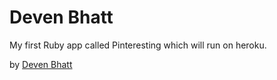 # Deven Bhatt

My first Ruby app called Pinteresting which will run on heroku.

by [Deven Bhatt](https://github.com/deven1)
